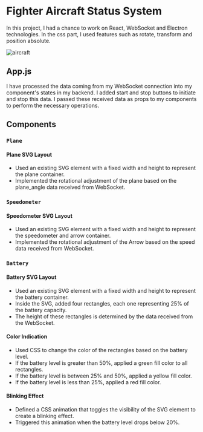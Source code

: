 # Fighter Aircraft Status System

In this project, I had a chance to work on React, WebSocket and Electron technologies.
In the css part, I used features such as rotate, transform and position absolute.

![aircraft](https://github.com/batuhanbasturk/OBSS_FE23/assets/81568088/b5a09b83-83d2-4811-9848-1047a35ce5d0)

## App.js
I have processed the data coming from my WebSocket connection into my component's states in my backend. I added start and stop buttons to initiate and stop this data. I passed these received data as props to my components to perform the necessary operations.

## Components

### `Plane`

#### Plane SVG Layout

* Used an existing SVG element with a fixed width and height to represent the plane container.
* Implemented the rotational adjustment of the plane based on the plane_angle data received from WebSocket.

### `Speedometer`

#### Speedometer SVG Layout

* Used an existing SVG element with a fixed width and height to represent the speedometer and arrow container.
* Implemented the rotational adjustment of the Arrow based on the speed data received from WebSocket.

### `Battery`

#### Battery SVG Layout
* Used an existing SVG element with a fixed width and height to represent the battery container.
* Inside the SVG, added four rectangles, each one representing 25% of the battery capacity.
* The height of these rectangles is determined by the data received from the WebSocket.

#### Color Indication

* Used CSS to change the color of the rectangles based on the battery level.
* If the battery level is greater than 50%, applied a green fill color to all rectangles.
* If the battery level is between 25% and 50%, applied a yellow fill color.
* If the battery level is less than 25%, applied a red fill color.

#### Blinking Effect

* Defined a CSS animation that toggles the visibility of the SVG element to create a blinking effect.
* Triggered this animation when the battery level drops below 20%.




